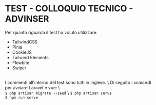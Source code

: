 # TEST - COLLOQUIO TECNICO - ADVINSER
Per quanto riguarda il test ho voluto utilizzare:
- TailwindCSS
- Pinia
- CookieJS
- Tailwind Elements
- Flowbite
- Swiper
<br>
I commenti all'interno del test sono tutti in inglese. \
Di seguito i comandi per avviare Laravel e vue: \
<br>
<code>$ php artisan migrate --seed</code> \
<code>$ php artisan serve</code>
<br>
<code>$ npm run serve</code>

